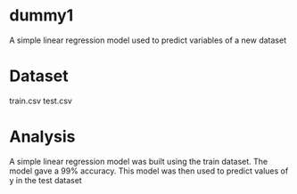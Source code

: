 # dummy1
A simple linear regression model used to predict variables of a new dataset

# Dataset
train.csv
test.csv


# Analysis
A simple linear regression model was built using the train dataset. The model gave a 99% accuracy. This model was then used to predict values of y in the test dataset


